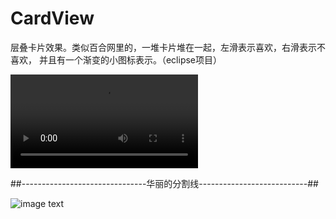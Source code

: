 
# CardView

层叠卡片效果。类似百合网里的，一堆卡片堆在一起，左滑表示喜欢，右滑表示不喜欢，
并且有一个渐变的小图标表示。（eclipse项目）

![video](https://github.com/tomyZhou/CardView/blob/master/CardExample/1440583225617.mp4)

##-------------------------------华丽的分割线---------------------------##

![image text](https://github.com/tomyZhou/CardView/blob/master/CardExample/1440583609024.jpg)
